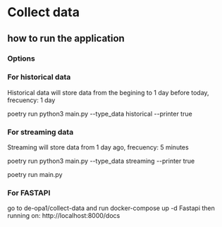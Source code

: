 # Collect data
## how to run the application

### Options
### For historical data

Historical data will store data from the begining to 1 day before today, frecuency: 1 day

poetry run python3 main.py --type_data historical --printer true

### For streaming data

Streaming will store data from 1 day ago, frecuency: 5 minutes

poetry run python3 main.py --type_data streaming --printer true

poetry run main.py

### For FASTAPI 
go to de-opa1/collect-data and run docker-compose up -d
Fastapi then running on: http://localhost:8000/docs